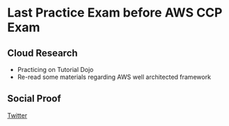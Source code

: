 

# Last Practice Exam before AWS CCP Exam

## Cloud Research

- Practicing on Tutorial Dojo
- Re-read some materials regarding AWS well architected framework

## Social Proof

[Twitter](https://twitter.com/JoeSeven08/status/1516372978032050179)
